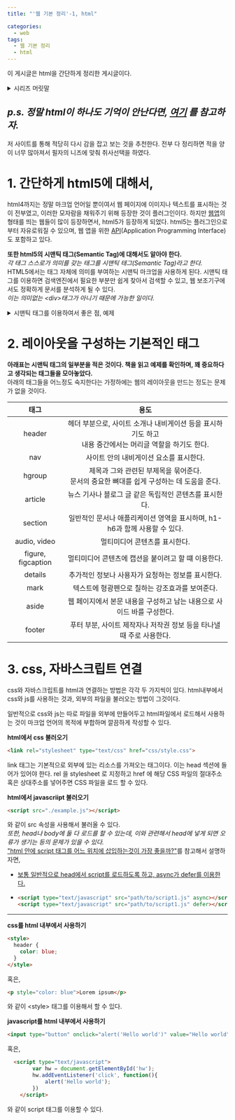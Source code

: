 ```yaml
---
title: "'웹 기본 정리'-1, html"

categories:
  - web
tags:
  - 웹 기본 정리
  - html
---
```

이 게시글은 html을 간단하게 정리한 게시글이다.

<details>
<summary>시리즈 머릿말</summary>
<div markdown = 1>

전공 뭐 듣지 같은 토이 프로젝트를 진행하면서, html/css/js를 어느정도 사용했기 때문에, 이번 방학에 계획한 웹 게임 프로젝트 정도는 무난하게 진행할 수 있을 것이라고 생각하였다. 하지만 오랜만에 사용하는 문법에 작업 속도가 너무 느리다고 생각이 되었고,  
_결국 도서관에서 이와 관련한 책들을 빌려와 공부를 다시 시작하게 되었다._

<img src="https://raw.githubusercontent.com/woog2roid/woog2roid.github.io/master/_posts/%EC%9B%B9%20%EA%B8%B0%EB%B3%B8%20%EC%A0%95%EB%A6%AC/images/%EC%A0%84%EA%B3%B5%EB%AD%90%EB%93%A3%EC%A7%80.png" width="500" height="230">   

이게 이전에 작업했던 전공 뭐 듣지 프로젝트인데, 완성도 하지 않았고 강의들을 학년별로 나열한거에 오류도 있다...

이전에 html/css/js와 관련한 공부는 책이나 강의를 들은 것이 아니고 그저 인터넷에서 지식을 조각모음 한 것이기 때문에 다시 복기를 하기에도 어려움이 있고, 체계적으로 공부하지 않은 지식의 한계를 느껴 이 포스트를 쓰게 되었다.  
__물론 이번 포스트 또한 철저히 본인의 기준에서 나중에 다시 찾아볼 때 용이하도록 작성할 예정이다.__

</div>
</details>

## _p.s. 정말 html이 하나도 기억이 안난다면, [여기](http://webberstudy.com/html-css) 를 참고하자._
저 사이트를 통해 적당히 다시 감을 잡고 보는 것을 추천한다. 전부 다 정리하면 적을 양이 너무 많아져서 필자의 니즈에 맞춰 취사선택을 하였다.

# 1. 간단하게 html5에 대해서,
html4까지는 정말 마크업 언어일 뿐이여서 웹 페이지에  이미지나 텍스트를 표시하는 것이 전부였고, 이러한 모자람을 채워주기 위해 등장한 것이 플러그인이다. 하지만 [웹앱](https://ko.wikipedia.org/wiki/%EC%9B%B9_%EC%95%A0%ED%94%8C%EB%A6%AC%EC%BC%80%EC%9D%B4%EC%85%98)의 형태를 띄는 웹들이 많이 등장하면서, html5가 등장하게 되었다. html5는 플러그인으로 부터 자유로워질 수 있으며, 웹 앱을 위한 [API](https://ko.wikipedia.org/wiki/API)(Application Programming Interface)도 포함하고 있다. 

__또한 html5의 시맨틱 태그(Semantic Tag)에 대해서도 알아야 한다.__  
_각 태그 스스로가 의미를 갖는 태그를 시맨틱 태그(Semantic Tag)라고 한다._  
HTML5에서는 태그 자체에 의미를 부여하는 시맨틱 마크업을 사용하게 된다. 시맨틱 태그를 이용하면 검색엔진에서 필요한 부분만 쉽게 찾아서 검색할 수 있고, 웹 보조기구에서도 정확하게 문서를 분석하게 될 수 있다.  
_이는 의미없는 \<div>태그가 아니기 때문에 가능한 일이다._
<details>
<summary>시맨틱 태그를 이용하여서 좋은 점, 예제</summary>
<div markdown = 1>

html4에서는 
```
<div id  = "nav"> ~~~~~~ </div>
```
와 같이 nav를 표현하였다면,  

-----

<u>html5에서는 시맨틱 태그를 이용하여서</u>
```
<nav> ~~~~~~ </nav>
```
<u>와 같이 편하게 사용할 수 있다.</u>

_이는, 문서의 구조를 한번에 알기 편하게 해준다._

</div>
</details>

# 2. 레이아웃을 구성하는 기본적인 태그
__아래표는 시맨틱 태그의 일부분을 적은 것이다. 책을 읽고 예제를 확인하며, 꽤 중요하다고 생각되는 태그들을 모아놓았다.__  
아래의 태그들을 어느정도 숙지한다는 가정하에는 웹의 레이아웃을 만드는 정도는 문제가 없을 것이다.  

|태그|용도|  
|:---:|:---:|  
|header|헤더 부분으로, 사이트 소개나 내비게이션 등을 표시하기도 하고<br>내용 중간에서는 머리글 역할을 하기도 한다.|  
|nav|사이트 안의 내비게이션 요소를 표시한다.|  
|hgroup|제목과 그와 관련된 부제목을 묶어준다.<br>문서의 중요한 뼈대를 쉽게 구성하는 데 도움을 준다.|  
|article|뉴스 기사나 블로그 글 같은 독립적인 콘텐츠를 표시한다.|  
|section|일반적인 문서나 애플리케이션 영역을 표시하며, h1-h6과 함께 사용할 수 있다.|  
|audio, video|멀티미디어 콘텐츠를 표시한다.|  
|figure, figcaption|멀티미디어 콘텐츠에 캡션을 붙이려고 할 떄 이용한다.|  
|details|추가적인 정보나 사용자가 요청하는 정보를 표시한다.|  
|mark|텍스트에 형광펜으로 칠하는 강조효과를 보여준다.|  
|aside|웹 페이지에서 본문 내용을 구성하고 남는 내용으로 사이드 바를 구성한다.|  
|footer|푸터 부분, 사이트 제작자나 저작권 정보 등을 타나낼 때 주로 사용한다.|  

# 3. css, 자바스크립트 연결
css와 자바스크립트를 html과 연결하는 방법은 각각 두 가지씩이 있다. html내부에서 css와 js를 사용하는 것과, 외부의 파일을 불러오는 방법이 그것이다.

일반적으로 css와 js는 따로 파일을 외부에 만들어두고 html파일에서 로드해서 사용하는 것이 마크업 언어의 목적에 부합하며 깔끔하게 작성할 수 있다.

__html에서 css 불러오기__  
``` html
<link rel="stylesheet" type="text/css" href="css/style.css">
```  
link 태그는 기본적으로 외부에 있는 리소스를 가져오는 태그이다. 이는 head 섹션에 들어가 있어야 한다. rel 을 stylesheet 로 지정하고 href 에 해당 CSS 파일의 절대주소 혹은 상대주소를 넣어주면 CSS 파일을 로드 할 수 있다.

__html에서 javascriipt 불러오기__  
```html
<script src="./example.js"></script>
```  
와 같이 src 속성을 사용해서 불러올 수 있다.  
_또한, head나 body에 둘 다 로드를 할 수 있는데, 이와 관련해서 head에 넣게 되면 오류가 생기는 등의 문제가 있을 수 있다._  
["html 안에 script 태그를 어느 위치에 삽입하는것이 가장 좋을까?"](https://dailydev.tistory.com/15)를 참고해서 설명하자면,
- <u>보통 일반적으로 head에서 script를 로드하도록 하고, async가 defer를 이용한다.</u>
- ``` html 
  <script type="text/javascript" src="path/to/script1.js" async></script>
  <script type="text/javascript" src="path/to/script1.js" defer></script>
  ```

-----

__css를 html 내부에서 사용하기__  
``` html
<style>
  header {
    color: blue;
  }
</style>
```
혹은,
``` html
<p style="color: blue">Lorem ipsum</p>
```
와 같이 \<style> 태그를 이용해서 할 수 있다.

__javascript를 html 내부에서 사용하기__  
```html
<input type="button" onclick="alert('Hello world')" value="Hello world" />
```
혹은,
```html 
  <script type="text/javascript">
        var hw = document.getElementById('hw');
        hw.addEventListener('click', function(){
            alert('Hello world');
        })
    </script>
``` 
와 같이 script 태그를 이용할 수 있다.